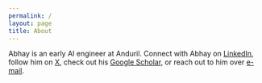 ```yaml
---
permalink: /
layout: page
title: About
---
```


Abhay is an early AI engineer at Anduril. Connect with Abhay on [LinkedIn](https://www.linkedin.com/in/abhayvenkatesh/), follow him on [X](https://twitter.com/AbhayVenkatesh1), check out his [Google Scholar](https://scholar.google.com/citations?user=Inp7zBgAAAAJ&hl=en), or reach out to him over [e-mail](mailto:abhay.venkatesh@gmail.com).
